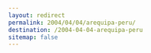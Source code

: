 ```yaml
---
layout: redirect
permalink: 2004/04/04/arequipa-peru/
destination: /2004-04-04-arequipa-peru
sitemap: false
---
```

